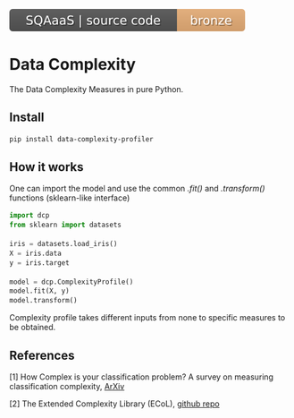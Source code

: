 [![SQAaaS badge shields.io](https://github.com/EOSC-synergy/data-complexity-profiler.assess.sqaaas/raw/main/.badge/status_shields.svg)](https://sqaaas.eosc-synergy.eu/#/full-assessment/report/https://raw.githubusercontent.com/eosc-synergy/data-complexity-profiler.assess.sqaaas/main/.report/assessment_output.json)


# Data Complexity

The Data Complexity Measures in pure Python.

## Install

```bash
pip install data-complexity-profiler
```

## How it works

One can import the model and use the common _.fit()_ and
_.transform()_ functions (sklearn-like interface)

```python
import dcp
from sklearn import datasets

iris = datasets.load_iris()
X = iris.data
y = iris.target

model = dcp.ComplexityProfile()
model.fit(X, y)
model.transform()
```

Complexity profile takes different inputs from none to
specific measures to be obtained.

## References

[1] How Complex is your classification problem? A survey on measuring
classification complexity, [ArXiv](https://arxiv.org/abs/1808.03591)

[2] The Extended Complexity Library (ECoL),
[github repo](https://github.com/lpfgarcia/ECoL)

